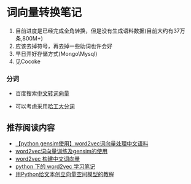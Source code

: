 # 词向量转换笔记

1. 目前进度是已经完成全角转换，但是没有生成语料数据(目前大约有37万条,800M+)
2. 应该去掉符号，再去掉一些助词也许会好
2. 早日弄好存储方式(Mongo\Mysql)
3. 见Cocoke

### 分词 
* 百度搜索[中文转词向量](https://www.baidu.com/s?ie=utf-8&f=8&rsv_bp=1&tn=baidu&wd=%E4%B8%AD%E6%96%87%E8%BD%AC%E8%AF%8D%E5%90%91%E9%87%8F&oq=one%2520hot&rsv_pq=9cebe5940000a5ec&rsv_t=3450Oh1UM%2B%2BJVDFVRzXtYnoWYFJht0dIQki3NiRNmOSQIihQ09sZLecwhmc&rqlang=cn&rsv_enter=1&inputT=59848&rsv_sug3=29&rsv_sug1=18&rsv_sug7=100&rsv_sug2=0&rsv_sug4=59849)

* 可以考虑采用[哈工大分词](http://www.ltp-cloud.com/)

  
## 推荐阅读内容

- [【python gensim使用】word2vec词向量处理中文语料](http://blog.csdn.net/churximi/article/details/51472300)
- [word2vec词向量训练及gensim的使用](http://blog.csdn.net/zl_best/article/details/53433072)
- [word2vec 构建中文词向量](http://www.cnblogs.com/Newsteinwell/p/6034747.html)
- [python 下的 word2vec 学习笔记](http://blog.csdn.net/jerr__y/article/details/52967351)
- [用Python给文本创立向量空间模型的教程](http://www.jb51.net/article/64695.htm)
 
 
